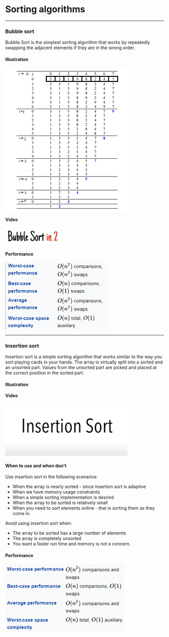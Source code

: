 # Sorting algorithms
---

### Bubble sort

Bubble Sort is the simplest sorting algorithm that works by repeatedly 
swapping the adjacent elements if they are in the wrong order.

#### Illustration

![img_4.png](img_4.png)

**Video**

[![img_2.png](img_2.png)](https://www.youtube.com/watch?v=xli_FI7CuzA&ab_channel=MichaelSambol)

#### Performance

![img_3.png](img_3.png)

---

### Insertion sort

Insertion sort is a simple sorting algorithm that works similar to the 
way you sort playing cards in your hands. The array is virtually split into 
a sorted and an unsorted part. Values from the unsorted part
are picked and placed at the correct position in the sorted part.

#### Illustration

**Video**

[![img_7.png](img_7.png)](https://www.youtube.com/watch?v=JU767SDMDvA&ab_channel=MichaelSambol)

#### When to use and when don't

Use insertion sort in the following scenarios:

- When the array is nearly sorted - since insertion sort is adaptive
- When we have memory usage constraints
- When a simple sorting implementation is desired
- When the array to be sorted is relatively small
- When you need to sort elements online - that is sorting them as they come in.

Avoid using insertion sort when:

- The array to be sorted has a large number of elements
- The array is completely  unsorted
- You want a faster run time and memory is not a concern.

#### Performance

![img_5.png](img_5.png)